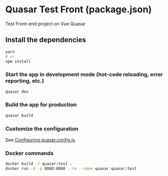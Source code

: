 # Quasar Test Front (package.json)

Test Front-end project on Vue Quasar

## Install the dependencies
```bash
yarn
# or
npm install
```

### Start the app in development mode (hot-code reloading, error reporting, etc.)
```bash
quasar dev
```


### Build the app for production
```bash
quasar build
```

### Customize the configuration
See [Configuring quasar.config.js](https://v2.quasar.dev/quasar-cli-webpack/quasar-config-js).


### Docker commands
```bash
docker build -t quasar:test .
docker run -d -p 8080:8080 --rm --name quasar quasar:test
```